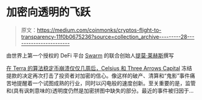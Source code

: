 # 加密向透明的飞跃

> 原文：<https://medium.com/coinmonks/cryptos-flight-to-transparency-11f0b0675236?source=collection_archive---------28----------------------->

由世界上第一个授权的 DeFi 平台 [Swarm](https://swarm.com/) 的联合创始人[提莫·莱赫斯](https://www.linkedin.com/in/timolehes/)撰写

[在 Terra 的算法稳定币崩溃仅仅几周后，Celsius 和 Three Arrows Capital](https://www.cnbc.com/2022/07/12/new-york-judge-freezes-assets-of-three-arrows-capital.html) 冻结提款的决定再次打击了投资者对加密的信心。像这样的破产、清算和“鬼影”事件痛苦地提醒着一个试图成熟的行业，同时以闪电般的速度创新。至关重要的是，监管和(具有讽刺意味的)透明度仍然是加密拼图中缺失的部分。最近的事件被归因于…
